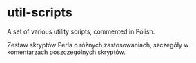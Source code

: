 # util-scripts

A set of various utility scripts, commented in Polish.

Zestaw skryptów Perla o różnych zastosowaniach, szczegóły w komentarzach poszczególnych skryptów.